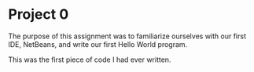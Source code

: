 # Project 0

The purpose of this assignment was to familiarize ourselves with our first IDE, NetBeans, and write our first Hello World program.

This was the first piece of code I had ever written.
